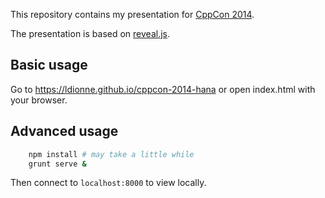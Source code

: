 This repository contains my presentation for [CppCon 2014](http://cppcon.org).

The presentation is based on [reveal.js](https://github.com/hakimel/reveal.js).

## Basic usage
Go to https://ldionne.github.io/cppcon-2014-hana or open index.html with
your browser.

## Advanced usage
```sh
    npm install # may take a little while
    grunt serve &
```
Then connect to `localhost:8000` to view locally.
